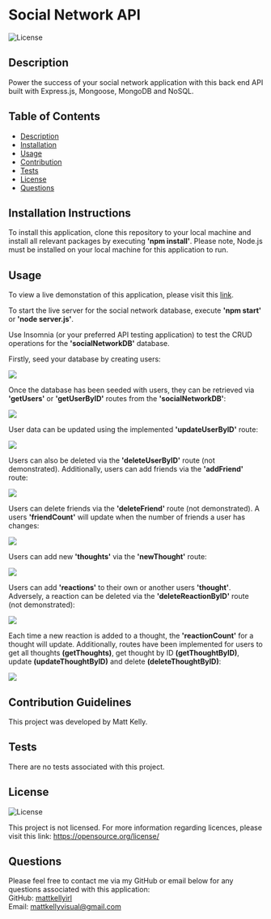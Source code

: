 # Social Network API

![License](https://img.shields.io/badge/license-none-lightgrey.svg)

## Description

Power the success of your social network application with this back end API built with Express.js, Mongoose, MongoDB and NoSQL.

## Table of Contents

- [Description](#description)
- [Installation](#installation)
- [Usage](#usage)
- [Contribution](#contribution)
- [Tests](#tests)
- [License](#license)
- [Questions](#questions)

## Installation Instructions

To install this application, clone this repository to your local machine and install all relevant packages by executing **'npm install'**. Please note, Node.js must be installed on your local machine for this application to run.

## Usage

To view a live demonstation of this application, please visit this [link](https://www.youtube.com/watch?v=79Zb8IPB3Po).

To start the live server for the social network database, execute **'npm start'** or **'node server.js'**.

Use Insomnia (or your preferred API testing application) to test the CRUD operations for the **'socialNetworkDB'** database.

Firstly, seed your database by creating users:

<img src ="./assets/1.png"></img>

Once the database has been seeded with users, they can be retrieved via **'getUsers'** or **'getUserByID'** routes from the **'socialNetworkDB'**:

<img src ="./assets/2.png"></img>

User data can be updated using the implemented **'updateUserByID'** route:

<img src ="./assets/3.png"></img>

Users can also be deleted via the **'deleteUserByID'** route (not demonstrated). Additionally, users can add friends via the **'addFriend'** route:

<img src ="./assets/4.png"></img>

Users can delete friends via the **'deleteFriend'** route (not demonstrated). A users **'friendCount'** will update when the number of friends a user has changes:

<img src ="./assets/5.png"></img>

Users can add new **'thoughts'** via the **'newThought'** route:

<img src ="./assets/6.png"></img>

Users can add **'reactions'** to their own or another users **'thought'**. Adversely, a reaction can be deleted via the **'deleteReactionByID'** route (not demonstrated):

<img src ="./assets/7.png"></img>

Each time a new reaction is added to a thought, the **'reactionCount'** for a thought will update. Additionally, routes have been implemented for users to get all thoughts **(getThoughts)**, get thought by ID **(getThoughtByID)**, update **(updateThoughtByID)** and delete **(deleteThoughtByID)**:

<img src ="./assets/8.png"></img>

## Contribution Guidelines

This project was developed by Matt Kelly.

## Tests

There are no tests associated with this project.

## License

![License](https://img.shields.io/badge/license-none-lightgrey.svg)

This project is not licensed. For more information regarding licences, please visit this link: https://opensource.org/license/

## Questions

Please feel free to contact me via my GitHub or email below for any questions associated with this application:  
GitHub: [mattkellyirl](https://github.com/mattkellyirl)  
Email: mattkellyvisual@gmail.com
